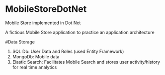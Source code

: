 # MobileStoreDotNet
Mobile Store implemented in Dot Net

A fictious Mobile Store application to practice an application architecture

#Data Storage
1. SQL Db:  User Data and Roles (used Entity Framework)
2. MongoDb: Mobile data
3. Elastic Search: Facilitates Mobile Search and stores user activity/history for real time analytics
